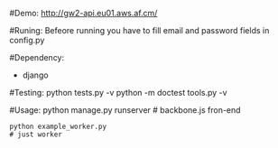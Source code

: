 #Demo:
	http://gw2-api.eu01.aws.af.cm/

#Runing:
	Befeore running you have to fill email and password fields in config.py
 
#Dependency:
* django

#Testing:
	python tests.py -v
	python -m doctest tools.py -v

#Usage:
	python manage.py runserver
	# backbone.js fron-end

	python example_worker.py
	# just worker

